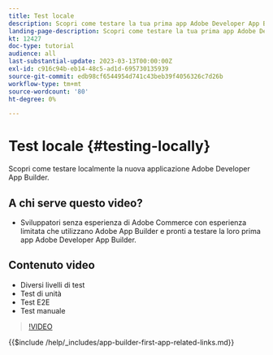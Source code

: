 ```yaml
---
title: Test locale
description: Scopri come testare la tua prima app Adobe Developer App Builder.
landing-page-description: Scopri come testare la tua prima app Adobe Developer App Builder.
kt: 12427
doc-type: tutorial
audience: all
last-substantial-update: 2023-03-13T00:00:00Z
exl-id: c916c94b-eb14-48c5-ad1d-695730135939
source-git-commit: edb98cf6544954d741c43beb39f4056326c7d26b
workflow-type: tm+mt
source-wordcount: '80'
ht-degree: 0%

---
```


# Test locale {#testing-locally}

Scopri come testare localmente la nuova applicazione Adobe Developer App Builder.

## A chi serve questo video?

* Sviluppatori senza esperienza di Adobe Commerce con esperienza limitata che utilizzano Adobe App Builder e pronti a testare la loro prima app Adobe Developer App Builder.

## Contenuto video

* Diversi livelli di test
* Test di unità
* Test E2E
* Test manuale

>[!VIDEO](https://video.tv.adobe.com/v/3416594?quality=12&learn=on)

{{$include /help/_includes/app-builder-first-app-related-links.md}}
